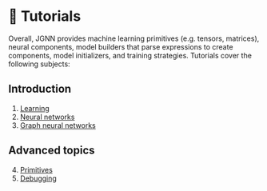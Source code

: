 # :dart: Tutorials
Overall, JGNN provides machine learning primitives (e.g. tensors, matrices),
neural components, model builders that parse expressions to create components, 
model initializers, and training strategies.
Tutorials cover the following subjects:

## Introduction
1. [Learning](Learning.md)
2. [Neural networks](NN.md)
3. [Graph neural networks](GNN.md)

## Advanced topics
4. [Primitives](Primitives.md)
5. [Debugging](Debugging.md)
